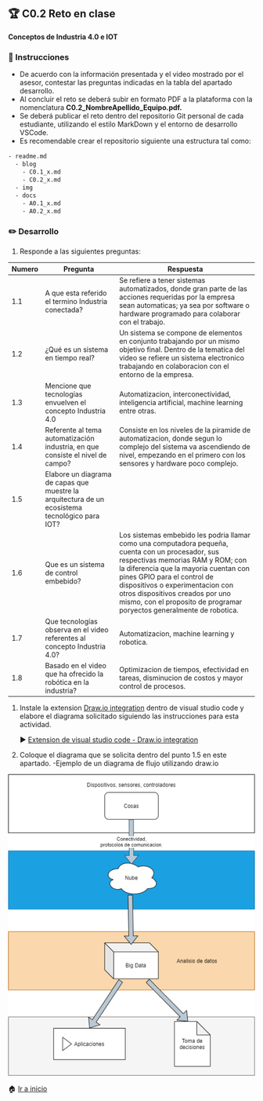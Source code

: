 ## :trophy: C0.2 Reto en clase

**Conceptos de Industria 4.0 e IOT**

### :blue_book: Instrucciones

- De acuerdo con la información presentada y el video mostrado por el asesor, contestar las preguntas indicadas en la tabla del apartado desarrollo.
- Al concluir el reto se deberá subir en formato PDF a la plataforma con la nomenclatura **C0.2_NombreApellido_Equipo.pdf.**
- Se deberá publicar el reto dentro del repositorio Git personal de cada estudiante, utilizando el estilo MarkDown y el entorno de desarrollo VSCode.
- Es recomendable crear el repositorio siguiente una estructura tal como:
```
- readme.md
  - blog
    - C0.1_x.md
    - C0.2_x.md
  - img
  - docs
    - A0.1_x.md
    - A0.2_x.md
```
  
### :pencil2: Desarrollo

1. Responde a las siguientes preguntas:

| Numero | Pregunta                                            | Respuesta  |
| ------ | --------------------------------------------------- | ---------  |
| 1.1      | A que esta referido el termino Industria conectada? | Se refiere a tener sistemas automatizados, donde gran parte de las acciones requeridas por la empresa sean automaticas; ya sea por software o hardware programado para colaborar con el trabajo. |
| 1.2      | ¿Qué es un sistema en tiempo real?                  | Un sistema se compone de elementos en conjunto trabajando por un mismo objetivo final. Dentro de la tematica del video se refiere un sistema electronico trabajando en colaboracion con el entorno de la empresa. |
| 1.3      | Mencione que tecnologías envuelven el concepto Industria 4.0    | Automatizacion, interconectividad, inteligencia artificial, machine learning entre otras. |
| 1.4      | Referente al tema automatización industria, en que consiste el nivel de campo?                        | Consiste en los niveles de la piramide de automatizacion, donde segun lo complejo del sistema va ascendiendo de nivel, empezando en el primero con los sensores y hardware poco complejo. |
| 1.5      | Elabore un diagrama de capas que muestre la arquitectura de un ecosistema tecnológico para IOT?                       |            |
| 1.6      | Que es un sistema de control embebido?         | Los sistemas embebido les podria llamar como una computadora pequeña, cuenta con un procesador, sus respectivas memorias RAM y ROM; con la diferencia que la mayoria cuentan con pines GPIO para el control de dispositivos o experimentacion con otros dispositivos creados por uno mismo, con el proposito de programar poryectos generalmente de robotica. |
| 1.7      | Que tecnologías observa en el video referentes al concepto Industria 4.0?         | Automatizacion, machine learning y robotica. |
| 1.8      | Basado en el video que ha ofrecido la robótica en la industria?        | Optimizacion de tiempos, efectividad en tareas, disminucion de costos y mayor control de procesos. |

1. Instale la extension [Draw.io integration](https://marketplace.visualstudio.com/items?itemName=hediet.vscode-drawio) dentro de visual studio code y elabore el diagrama solicitado siguiendo las instrucciones para esta actividad.

    :arrow_forward: [Extension de visual studio code - Draw.io integration](https://www.youtube.com/watch?v=Y47ZlxoDWNI)

2. Coloque el diagrama que se solicita dentro del punto 1.5 en este apartado.
   -Ejemplo de un diagrama de flujo utilizando draw.io

![DiagramadeFlujo](../diagrams/DiagC02.drawio.png)

:house: [Ir a inicio](../readme.md)